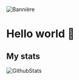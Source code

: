 <!-- Image de bannière: static.panthera.studio/github/antoinelrk/banner.jpg -->
![Bannière](https://static.panthera.studio/github/antoinelrk/banner_github_2.jpg)

# Hello world 👋

## My stats

![GithubStats](https://github-readme-stats.vercel.app/api?username=antoinelrk&count_private=false&show_icons=true&theme=vue-dark)